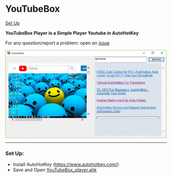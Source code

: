 <h1> YouTubeBox </h1>
<p><a href="#setup">Set Up</a></p>

<p><strong>YouTubeBox Player is a Simple Player Youtube in AutoHotKey</strong></p>

For any question/report a problem: open an <a href="https://github.com/adegard/TagIE.ahk/issues">issue</a>

<img src="https://raw.githubusercontent.com/adegard/YouTubeBox/master/YTB.gif"  align="center">

******************
<a id="user-content-setup" class="anchor" aria-hidden="true" href="#setup"></a><h3>Set Up:</h3>
- Install AutoHotKey (https://www.autohotkey.com/)
- Save and Open <a href="https://github.com/adegard/YouTubeBox/raw/master/YouTubeBox_player.ahk" rel="nofollow">YouTubeBox_player.ahk</a>




